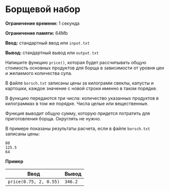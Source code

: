 # Борщевой набор

**Ограничение времени:** 1 секунда

**Ограничение памяти:** 64Mb

**Ввод:** стандартный ввод или `input.txt`

**Вывод:** стандартный вывод или `output.txt`

Напишите функцию `price()`, которая будет рассчитывать общую стоимость основных продуктов для борща в зависимости от уровня цен и желаемого количества супа.

В файле `borsch.txt` записаны цены за килограмм свеклы, капусты и картошки, каждое значение с новой строки именно в таком порядке.

В функцию передаются три числа: количество указанных продуктов в килограммах в том же порядке. Числа целые или вещественные.

Функция выводит общую сумму, которую придется потратить для приготовления борща. Округлять не нужно.

В примере показаны результаты расчета, если в файле `borsch.txt` записаны цены:

```
80
125.5
64
```

**Пример**

| Ввод                      | Вывод   |
| -------------------------- | ------- |
| `price(0.75, 2, 0.55)` | `346.2` |